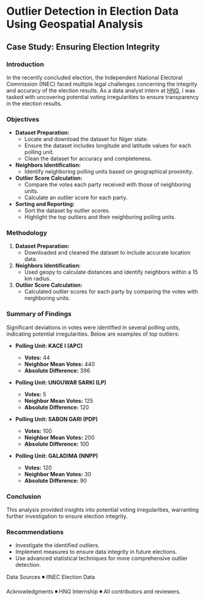 # Outlier Detection in Election Data Using Geospatial Analysis

## Case Study: Ensuring Election Integrity

### Introduction

In the recently concluded election, the Independent National Electoral Commission (INEC) faced multiple legal challenges concerning the integrity and accuracy of the election results. As a data analyst intern at [HNG](https://hng.tech/internship), I was tasked with uncovering potential voting irregularities to ensure transparency in the election results.

### Objectives

- **Dataset Preparation:**
  - Locate and download the dataset for Niger state.
  - Ensure the dataset includes longitude and latitude values for each polling unit.
  - Clean the dataset for accuracy and completeness.
- **Neighbors Identification:**
  - Identify neighboring polling units based on geographical proximity.
- **Outlier Score Calculation:**
  - Compare the votes each party received with those of neighboring units.
  - Calculate an outlier score for each party.
- **Sorting and Reporting:**
  - Sort the dataset by outlier scores.
  - Highlight the top outliers and their neighboring polling units.

### Methodology

1. **Dataset Preparation:**
   - Downloaded and cleaned the dataset to include accurate location data.
2. **Neighbors Identification:**
   - Used geopy to calculate distances and identify neighbors within a 15 km radius.
3. **Outlier Score Calculation:**
   - Calculated outlier scores for each party by comparing the votes with neighboring units.

### Summary of Findings

Significant deviations in votes were identified in several polling units, indicating potential irregularities. Below are examples of top outliers:

- **Polling Unit: KACE I (APC)**
  - **Votes:** 44
  - **Neighbor Mean Votes:** 440
  - **Absolute Difference:** 396

- **Polling Unit: UNGUWAR SARKI (LP)**
  - **Votes:** 5
  - **Neighbor Mean Votes:** 125
  - **Absolute Difference:** 120

- **Polling Unit: SABON GARI (PDP)**
  - **Votes:** 100
  - **Neighbor Mean Votes:** 200
  - **Absolute Difference:** 100

- **Polling Unit: GALADIMA (NNPP)**
  - **Votes:** 120
  - **Neighbor Mean Votes:** 30
  - **Absolute Difference:** 90

### Conclusion

This analysis provided insights into potential voting irregularities, warranting further investigation to ensure election integrity.

### Recommendations

- Investigate the identified outliers.
- Implement measures to ensure data integrity in future elections.
- Use advanced statistical techniques for more comprehensive outlier detection.


Data Sources
◾ IINEC Election Data

Acknowledgments
◾ HNG Internship
◾ All contributors and reviewers.
